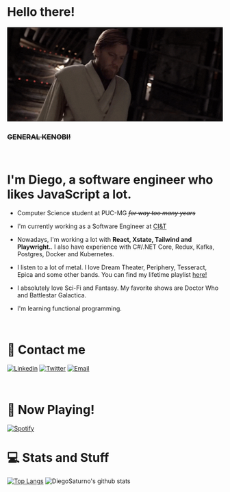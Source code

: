 # Hello there!

![Hello there!](images/hellothere.gif)
### ~~GENERAL KENOBI!~~

<br>

# I'm Diego, a software engineer who likes JavaScript **a lot**.

- Computer Science student at PUC-MG _~~for way too many years~~_

- I'm currently working as a Software Engineer at [CI&T](https://ciandt.com/)

- Nowadays, I'm working a lot with **React, Xstate, Tailwind and Playwright.**. I also have experience with C#/.NET Core, Redux, Kafka, Postgres, Docker and Kubernetes.

- I listen to a lot of metal. I love Dream Theater, Periphery, Tesseract, Epica and some other bands. You can find my lifetime playlist [here!](https://open.spotify.com/playlist/2SW0uHhTCw2GkQj7nNcofG?si=c6fa716ed69e4471)
- I absolutely love Sci-Fi and Fantasy. My favorite shows are Doctor Who and Battlestar Galactica.

- I'm learning functional programming.

<br>

# 💬 Contact me

[![Linkedin](https://img.shields.io/badge/Linkedin-Diego%20Oliveira-00BFFF?logo=linkedin&logoColor=white)](https://www.linkedin.com/in/diego-oliveira-b3a352115/)
[![Twitter](https://img.shields.io/badge/Twitter-@honorthydoctor-blue?logo=twitter&logoColor=white)](https://twitter.com/honorthydoctor)
[![Email](https://img.shields.io/badge/Email-diego.setubal1@gmail.com-FF0000?logo=gmail&logoColor=white)](diego.setubal1@gmail.com)


<br>

# 🎸 Now Playing! 

[![Spotify](https://diegosaturno.vercel.app/api/spotify)](https://open.spotify.com/playlist/2SW0uHhTCw2GkQj7nNcofG?si=uUhz8ujjQ1CUc9pwzrecjA)



# 💻 Stats and Stuff

[![Top Langs](https://github-readme-stats.vercel.app/api/top-langs/?username=DiegoSaturno&theme=tokyonight)](https://github.com/anuraghazra/github-readme-stats)
![DiegoSaturno's github stats](https://github-readme-stats.vercel.app/api?username=DiegoSaturno&show_icons=true&theme=tokyonight&count_private=true)


<!--
**DiegoSaturno/DiegoSaturno** is a ✨ _special_ ✨ repository because its `README.md` (this file) appears on your GitHub profile.

Here are some ideas to get you started:

- 🔭 I’m currently working on ...
- 🌱 I’m currently learning ...
- 👯 I’m looking to collaborate on ...
- 🤔 I’m looking for help with ...
- 💬 Ask me about ...
- 📫 How to reach me: ...
- 😄 Pronouns: ...
- ⚡ Fun fact: ...
-->
